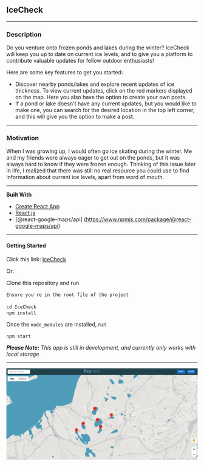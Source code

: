 ## IceCheck

---

### **Description**

Do you venture onto frozen ponds and lakes during the winter? IceCheck will keep you up to date on current ice levels, and to give you a platform to contribute valuable updates for fellow outdoor enthusiasts!

Here are some key features to get you started:
* Discover nearby ponds/lakes and explore recent updates of ice thickness. To view current updates, click on the red markers displayed on the map. Here you also have the option to create your own posts.
* If a pond or lake doesn't have any current updates, but you would like to make one, you can search for the desired location in the top left corner, and this will give you the option to make a post.


---

### **Motivation**

When I was growing up, I would often go ice skating during the winter. Me and my friends were always eager to get out on the ponds, but it was always hard to know if they were frozen enough. Thinking of this issue later in life, I realized that there was still no real resource you could use to find information about current ice levels, apart from word of mouth. 

---

**Built With**

- [Create React App](https://reactjs.org/docs/create-a-new-react-app.html)
- [React.js](https://reactjs.org/)
- [@react-google-maps/api] (https://www.npmjs.com/package/@react-google-maps/api)


---

#### **Getting Started**

Click this link: [IceCheck](https://btremb.github.io/IceCheck/)

Or:

Clone this repository and run

    Ensure you're in the root file of the project

    cd IceCheck
    npm install

Once the `node_modules` are installed, run

    npm start

_**Please Note:** This app is still in development, and currently only works with local storage_

---





![](IceCheckScreenshot.png)


